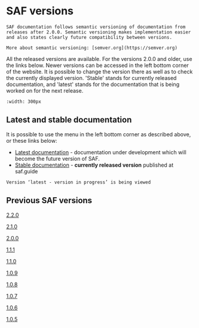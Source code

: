 # SAF versions

```{note}
SAF documentation follows semantic versioning of documentation from releases after 2.0.0. Semantic versioning makes implementation easier and also states clearly future compatibility between versions.

More about semantic versioning: [semver.org](https://semver.org)
```

All the released versions are available. For the versions 2.0.0 and older, use the links below. Newer versions can be accessed in the left bottom corner of the website. It is possible to change the version there as well as to check the currently displayed version. 'Stable' stands for currently released documentation, and 'latest' stands for the documentation that is being worked on for the next release.

```{image} ../.gitbook/assets/2_saf_versions_rtd.gif
:width: 300px
```

## Latest and stable documentation
It is possible to use the menu in the left bottom corner as described above, or these links below:
* [Latest documentation](https://www.saf.guide/en/latest/) - documentation under development which will become the future version of SAF.
* [Stable documentation](https://www.saf.guide/en/stable/) - **currently released version** published at saf.guide

```{admonition} Currently displayed documentation
Version ‘latest - version in progress’ is being viewed
```

## Previous SAF versions

[2.2.0](https://www.saf.guide/en/stable)

[2.1.0](https://www.saf.guide/en/2.1.0)

[2.0.0](https://gitbook.saf.guide/v/2.0.0)

[1.1.1](https://old.saf.guide/v1.1.1)

[1.1.0](https://old.saf.guide/v1.1.0)

[1.0.9](https://old.saf.guide/v1.0.9)

[1.0.8](https://old.saf.guide/v1.0.8)

[1.0.7](https://old.saf.guide/v1.0.7)

[1.0.6](https://old.saf.guide/v1.0.6)

[1.0.5](https://old.saf.guide/v1.0.5)
